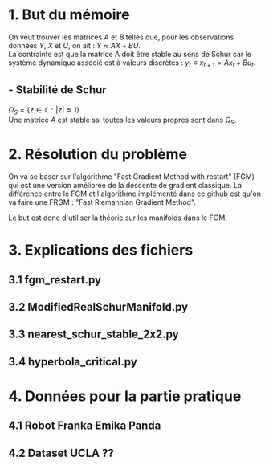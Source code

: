 # 1. But du mémoire 
On veut trouver les matrices $A$ et $B$ telles que, pour les observations données $Y$, $X$ et $U$, on ait : $Y \approx AX + BU$. \
La contrainte est que la matrice A doit être stable au sens de Schur car le système dynamique associé est à valeurs discrètes : $y_t \equiv x_{t+1} = A x_t + B u_t$.

## - Stabilité de Schur
$\Omega_S = \{z \in \mathbb{C} : |z| \leq 1 \}$ \
Une matrice $A$ est stable ssi toutes les valeurs propres sont dans $\Omega_S$.

# 2. Résolution du problème
On va se baser sur l'algorithme "Fast Gradient Method with restart" (FGM) qui est une version améliorée de la descente de gradient classique. La différence entre le FGM et l'algorithme implémenté dans ce github est qu'on va faire une FRGM : "Fast Riemannian Gradient Method". 

Le but est donc d'utiliser la théorie sur les manifolds dans le FGM.
 
# 3. Explications des fichiers

## 3.1 fgm_restart.py

## 3.2 ModifiedRealSchurManifold.py
## 3.3 nearest_schur_stable_2x2.py

## 3.4 hyperbola_critical.py


# 4. Données pour la partie pratique
## 4.1 Robot Franka Emika Panda

## 4.2 Dataset UCLA ??
